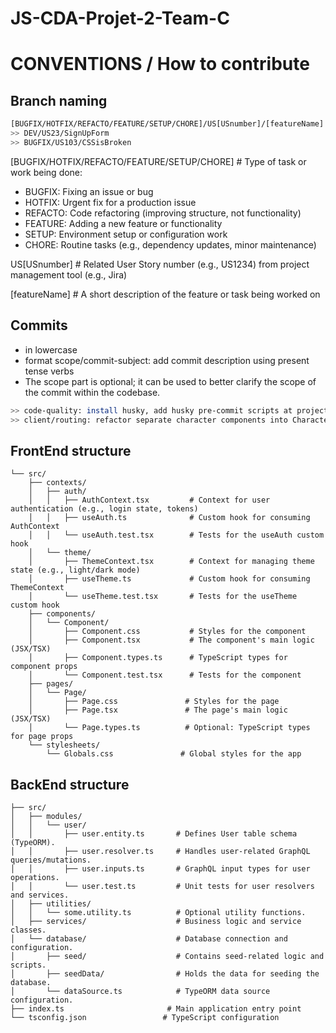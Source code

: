 # JS-CDA-Projet-2-Team-C

# CONVENTIONS / How to contribute 
## Branch naming  

```bash
[BUGFIX/HOTFIX/REFACTO/FEATURE/SETUP/CHORE]/US[USnumber]/[featureName]  
>> DEV/US23/SignUpForm
>> BUGFIX/US103/CSSisBroken
```

[BUGFIX/HOTFIX/REFACTO/FEATURE/SETUP/CHORE]  # Type of task or work being done:
- BUGFIX: Fixing an issue or bug
- HOTFIX: Urgent fix for a production issue
- REFACTO: Code refactoring (improving structure, not functionality)
- FEATURE: Adding a new feature or functionality
- SETUP: Environment setup or configuration work
- CHORE: Routine tasks (e.g., dependency updates, minor maintenance)

US[USnumber]  # Related User Story number (e.g., US1234) from project management tool (e.g., Jira)

[featureName]  # A short description of the feature or task being worked on  

## Commits 
- in lowercase
- format scope/commit-subject: add commit description using present tense verbs
- The scope part is optional; it can be used to better clarify the scope of the commit within the codebase.

```bash
>> code-quality: install husky, add husky pre-commit scripts at project root
>> client/routing: refactor separate character components into CharacterPage
```

## FrontEnd structure
```
└── src/
    ├── contexts/
    │   ├── auth/
    │   │   ├── AuthContext.tsx         # Context for user authentication (e.g., login state, tokens)
    │   │   ├── useAuth.ts              # Custom hook for consuming AuthContext
    │   │   └── useAuth.test.tsx        # Tests for the useAuth custom hook
    │   └── theme/
    │       ├── ThemeContext.tsx        # Context for managing theme state (e.g., light/dark mode)
    │       ├── useTheme.ts             # Custom hook for consuming ThemeContext
    │       └── useTheme.test.tsx       # Tests for the useTheme custom hook
    ├── components/
    │   └── Component/
    │       ├── Component.css           # Styles for the component
    │       ├── Component.tsx           # The component's main logic (JSX/TSX)
    │       ├── Component.types.ts      # TypeScript types for component props
    │       └── Component.test.tsx      # Tests for the component
    ├── pages/
    │   └── Page/
    │       ├── Page.css               # Styles for the page
    │       ├── Page.tsx               # The page's main logic (JSX/TSX)
    │       └── Page.types.ts          # Optional: TypeScript types for page props
    └── stylesheets/
        └── Globals.css               # Global styles for the app
```

## BackEnd structure
```
├── src/
│   ├── modules/
│   │   └── user/
│   │       ├── user.entity.ts       # Defines User table schema (TypeORM).
│   │       ├── user.resolver.ts     # Handles user-related GraphQL queries/mutations.
│   │       ├── user.inputs.ts       # GraphQL input types for user operations.
│   │       └── user.test.ts         # Unit tests for user resolvers and services.
│   ├── utilities/
│   │   └── some.utility.ts          # Optional utility functions.
│   ├── services/                    # Business logic and service classes.
│   └── database/                    # Database connection and configuration.
│       ├── seed/                    # Contains seed-related logic and scripts.
│       ├── seedData/                # Holds the data for seeding the database.
│       └── dataSource.ts            # TypeORM data source configuration.
├── index.ts                       # Main application entry point
└── tsconfig.json                 # TypeScript configuration
```

